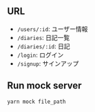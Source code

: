 ## URL
* `/users/:id`: ユーザー情報
* `/diaries`: 日記一覧
* `/diaries/:id`: 日記
* `/login`: ログイン
* `/signup`: サインアップ

## Run mock server
```
yarn mock file_path
```